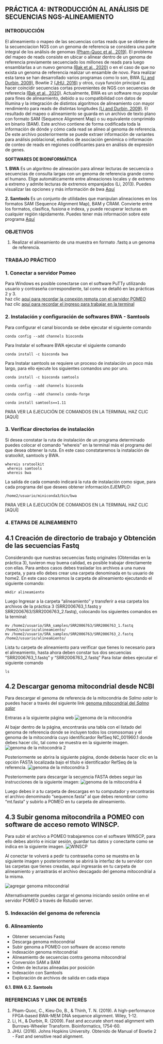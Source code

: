 ## PRÁCTICA 4: INTRODUCCIÓN AL ANÁLISIS DE SECUENCIAS NGS-ALINEAMIENTO

### INTRODUCCIÓN
El alineamiento o mapeo de las secuencias cortas reads que se obtiene de la secuenciacion NGS con un genoma de referencia se considera una parte integral de los análisis de genomas [(Pham-Quoc et al., 2019)](https://onlinelibrary.wiley.com/doi/abs/10.1002/cpe.5328). 
El problema del mapeo de reads consiste en ubicar o alinear dentro de un genoma de referencia previamente secuenciado los millones de reads para luego ensamblarlas a un nuevo genoma [(Bak et al., 2020)](https://apcz.umk.pl/czasopisma/index.php/TRVS/article/view/TRVS.2020.005) o en el caso de que no exista un genoma de referencia realizar un ensamble de novo.
Para realizar esta tarea se han desarrollado varios programas como lo son, BWA [(Li and Durbin, 2009)](https://academic.oup.com/bioinformatics/article/25/14/1754/225615), Bowtie 2 [(JHU, 2016)](http://bowtie-bio.sourceforge.net/bowtie2/manual.shtml) y otros, cuya función principal es hacer coincidir secuencias cortas provenientes de NGS con secuencias de referencia [(Bak et al., 2020)](https://apcz.umk.pl/czasopisma/index.php/TRVS/article/view/TRVS.2020.005). Actualmente, BWA es un software muy popular para fines de alineamiento, debido a su compatibilidad con datos de Illumina y la integración de distintos algoritmos de alineamiento con mayor rendimiento para reads de distintas longitudes [(Li and Durbin, 2009)](https://academic.oup.com/bioinformatics/article/25/14/1754/225615).
El resultado del mapeo o alineamiento se guarda en un archivo de texto plano con formato SAM (Sequence Alignment Map) o su equivalente comprimido en binario (BAM). Este archivo contiene de forma codificada toda la información de dónde y cómo cada read se alineo al genoma de referencia. De este archivo posteriormente se puede extraer información de variantes para análisis poblacional, estudios de asociación genómica o información de conteo de reads en regiones codificantes para en análisis de expresión de genes.

**SOFTWARES DE BIOINFORMÁTICA**

**1. BWA**
Es un algoritmo de alineación para alinear lecturas de secuencia o secuencias de consulta largas con un genoma de referencia grande como el humano. Elige automáticamente entre alineaciones locales y de extremo a extremo y admite lecturas de extremos emparejados (Li, 2013).
Puedes visualizar las opciones y más información de bwa [Aquí](http://bio-bwa.sourceforge.net/bwa.shtml)

**2. Samtools**
Es un conjunto de utilidades que manipulan alineaciones en los formatos SAM (Sequence Alignment Map), BAM y CRAM. Convierte entre los formatos, clasifica, fusiona e indexa, y puede recuperar lecturas en cualquier región rápidamente.
Puedes tener más información sobre este programa [Aquí](https://www.htslib.org/doc/samtools.html)

### OBJETIVOS 

1. Realizar el alineamiento de una muestra en formato .fastq a un genoma de referencia.


### TRABAJO PRÁCTICO

### 1. Conectar a servidor Pomeo
Para Windows es posible conectarse con el software PuTTy utilizando usuario y contraseña correspondiente, tal como se detalló en las prácticas 2 y 3. <br />
haz clic [aquí para recordar la conexión remota con el servidor POMEO](https://user-images.githubusercontent.com/84527634/122123050-86fac980-cdfb-11eb-8294-9d2ed06d41bc.png)<br />
haz clic [aquí para recordar el ingreso para trabajar en la terminal](https://user-images.githubusercontent.com/84527634/122123842-844ca400-cdfc-11eb-84dd-e1f942bf16ce.png)<br />

### 2. Instalación y configuración de softwares BWA -	Samtools
Para configurar el canal bioconda se debe ejecutar el siguiente comando
```
conda config --add channels bioconda
```
Para Instalar el software BWA ejecutar el siguiente comando
```
conda install -c bioconda bwa
```
Para Instalar samtools se requiere un proceso de instalación un poco más largo, para ello ejecute los siguientes comandos uno por uno. 
```
conda install -c bioconda samtools

conda config --add channels bioconda 

conda config --add channels conda-forge 

conda install samtools==1.11
```
PARA VER LA EJECUCIÓN DE COMANDOS EN LA TERMINAL HAZ CLIC [AQUÍ]

### 3. Verificar directorios de instalación
Si desea constatar la ruta de instalación de un programa determinado puedes colocar el comando “whereis” en la terminal más el programa del que desea obtener la ruta.
En este caso constataremos la instalación de sratoolkit, samtools y BWA. 
```
whereis sratoolkit 
 whereis samtools
 whereis bwa 
 ```
 La salida de cada comando indicará la ruta de instalación como sigue, para cada programa del que desees obtener información.EJEMPLO:
 ```
 /home2/usuario/miniconda3/bin/bwa
  ```
PARA VER LA EJECUCIÓN DE COMANDOS EN LA TERMINAL HAZ CLIC [AQUÍ]
 
### 4. ETAPAS DE ALINEAMIENTO
## 4.1 Creación de directorio de trabajo y Obtención de las secuencias Fastq
Considerando que nuestras secuencias fastq originales (Obtenidas en la práctica 3), tuvieron muy buena calidad, es posible trabajar directamente con ellas. Para ambos casos debes trasladar los archivos a una nueva carpeta, y para ello debes crear una carpeta denominada en tu usuario de home2. En este caso crearemos la carpeta de alineamiento ejecutando el siguiente comando:
```
mkdir alineamiento
```
Luego Ingresar a la carpeta “alineamiento” y transferir a esa carpeta los archivos de la práctica 3 (SRR2006763_1.fastq y SRR2006763/SRR2006763_2.fastq), colocando los siguientes comandos en la terminal:
```
mv /home2/usuario/SRA_samples/SRR2006763/SRR2006763_1.fastq /home2/usuario/alineamiento/
mv /home2/usuario/SRA_samples/SRR2006763/SRR2006763_2.fastq /home2/usuario/alineamiento/
```
Lista tu carpeta de alineamiento para verificar que tienes lo necesario para el alineamiento, hasta ahora deben constar tus dos secuencias “SRR2006763_1.fastq” y “SRR2006763_2.fastq”
Para listar debes ejecutar el siguiente comando
```
ls
```
## 4.2 Descargar genoma mitocondrial desde NCBI
Para descargar el genoma de referencia de la mitocondria de *Salmo salar* lo puedes hacer a través del siguiente link
[genoma mitocondrial del *Salmo salar*](https://www.ncbi.nlm.nih.gov/genome/?term=salmo+salar)

Entraras a la siguiente página web
![genoma de la mitocondria](https://user-images.githubusercontent.com/84527634/123015501-8d0e1e80-d396-11eb-8039-c4968cfc6224.png)

Al bajar dentro de la página, encontrarás una tabla con el listado del genoma de referencia donde se incluyen todos los cromosomas y el genoma de la mitocondria cuyo identificardor RefSeq NC_001960.1 donde debes hacer clic, tal como se muestra en la siguiente imagen. 
![genoma de la mitocondria 2](https://user-images.githubusercontent.com/84527634/123015776-17ef1900-d397-11eb-80c1-e6eadd282d8a.png)

Posteriormente se abrira la siguiente página, donde deberás hacer clic en la opción FASTA localizada bajo el título e identificador RefSeq de la referencia.
![genoma de la mitocondria 3](https://user-images.githubusercontent.com/84527634/123015900-71efde80-d397-11eb-896c-a17da450a58d.png)

Posteriormente para descargar la secuencia FASTA debes seguir las instrucciones de la siguiente imagen:
![genoma de la mitocondria 4](https://user-images.githubusercontent.com/84527634/123016198-0fe3a900-d398-11eb-8563-59828506a684.png)

Luego debes ir a tu carpeta de descargas en tu computador y encontrarás el archivo denominado “sequence.fasta” al que debes renombrar como “mt.fasta” y subirlo a POMEO en tu carpeta de alineamiento.

## 4.3 Subir genoma mitocondrila a POMEO con software de acceso remoto WINSCP.
Para subir el archivo a POMEO trabajaremos con el software WINSCP, para ello debes abrirlo e iniciar sesión, guardar tus datos y conectarte como se indica en la siguiente imagen. 
![WINSCP](https://user-images.githubusercontent.com/84527634/123017475-a87b2880-d39a-11eb-9352-febe01e1a497.png)

Al conectar te volverá a pedir tu contraseña como se muestra en la siguiente imagen y posteriormente se abrirá la interfaz de tu servidor con las carpetas que tienes creadas, aquí ingresarás en tu carpeta de alineamiento y arrastrarás el archivo descagado del genoma mitocondrial a la misma. 

![agregar genoma mitocondrial](https://user-images.githubusercontent.com/84527634/123017895-87ff9e00-d39b-11eb-8998-dbd45f8c2f22.png)

Alternativamente puedes cargar el genoma iniciando sesión online en el servidor POMEO a través de Rstudio server.





### 5. Indexación del genoma de referencia
### 6. Alineamiento
-	Obtener secuencias Fastq
-	Descarga genoma mitocondrial
-	Subir genoma a POMEO con software de acceso remoto
-	Indexación genoma mitocondrial
-	Alineamiento de secuencias contra genoma mitocondrial
-	Conversión SAM a BAM
-	Orden de lecturas alineadas por posición
-	Indexación con Samtools 
-	Exploración de archivos de salida en cada etapa

**6.1. 	BWA**
**6.2. 	Samtools**


### REFERENCIAS Y LINK DE INTERÉS
1. Pham-Quoc, C., Kieu-Do, B., & Thinh, T. N. (2019). A high-performance FPGA-based BWA-MEM DNA sequence alignment. Wiley, 1-12.
2. Li, H., & Durbin, R. (2009). Fast and accurate short read alignment with Burrows-Wheeler Transform. Bioinformatics, 1754-60.
3. JHU. (2016). Johns Hopkins University. Obtenido de Manual of Bowtie 2 - Fast and sensitive read alignment.

